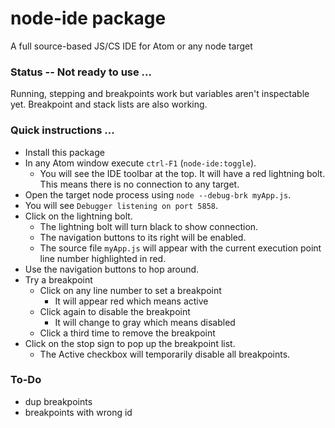 # node-ide package

A full source-based JS/CS IDE for Atom or any node target

### Status -- Not ready to use ...
  Running, stepping and breakpoints work but variables aren't inspectable yet.  Breakpoint and stack lists are also working.
  
### Quick instructions ...
- Install this package
- In any Atom window execute `ctrl-F1` (`node-ide:toggle`).
  - You will see the IDE toolbar at the top.  It will have a red lightning bolt.  This means there is no connection to any target.
- Open the target node process using `node --debug-brk myApp.js`.
 - You will see `Debugger listening on port 5858`.
- Click on the lightning bolt.
  - The lightning bolt will turn black to show connection.
  - The navigation buttons to its right will be enabled.
  - The source file `myApp.js` will appear with the current execution point line number highlighted in red.
- Use the navigation buttons to hop around.
- Try a breakpoint
  - Click on any line number to set a breakpoint
    - It will appear red which means active
  - Click again to disable the breakpoint
    - It will change to gray which means disabled
  - Click a third time to remove the breakpoint
- Click on the stop sign to pop up the breakpoint list.
  - The Active checkbox will temporarily disable all breakpoints.
  
### To-Do

- dup breakpoints
- breakpoints with wrong id
